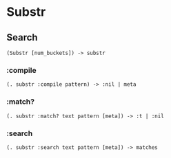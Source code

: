 # Substr

## Search

```code
(Substr [num_buckets]) -> substr
```

### :compile

```code
(. substr :compile pattern) -> :nil | meta
```

### :match?

```code
(. substr :match? text pattern [meta]) -> :t | :nil
```

### :search

```code
(. substr :search text pattern [meta]) -> matches
```

